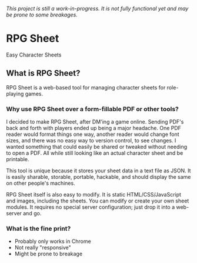 *This project is still a work-in-progress. It is not fully
functional yet and may be prone to some breakages.*

# RPG Sheet
Easy Character Sheets

## What is RPG Sheet?
RPG Sheet is a web-based tool for managing character sheets for role-playing games.

### Why use RPG Sheet over a form-fillable PDF or other tools?
I decided to make RPG Sheet, after DM'ing a game online. Sending PDF's back and forth with players ended up being a major headache. One PDF reader would format things one way, another reader would change font sizes, and there was no easy way to version control, to see changes. I wanted something that could easily be shared or tweaked without needing to open a PDF. All while still looking like an actual character sheet and be printable.

This tool is unique because it stores your sheet data in a text file as JSON. It is easily sharable, storable, portable, hackable, and should display the same on other people's machines.

RPG Sheet itself is also easy to modify. It is static HTML/CSS/JavaScript and images, including the sheets. You can modify or create your own sheet modules. It requires no special server configuration; just drop it into a web-server and go.

### What is the fine print?
- Probably only works in Chrome
- Not really "responsive"
- Might be prone to breakage
